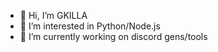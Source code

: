 - 👋 Hi, I’m GKILLA
- 👀 I’m interested in Python/Node.js
- 🌱 I’m currently working on discord gens/tools
